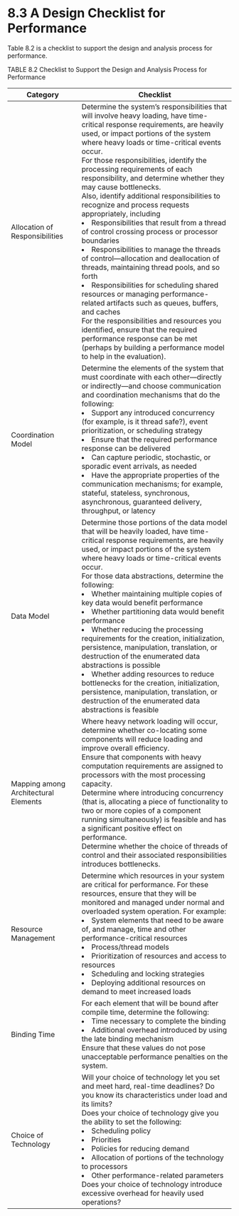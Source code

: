 8.3 A Design Checklist for Performance
===

Table 8.2 is a checklist to support the design and analysis process for performance.

TABLE 8.2 Checklist to Support the Design and Analysis Process for Performance

Category | Checklist
---|---
Allocation of Responsibilities | Determine the system’s responsibilities that will involve heavy loading, have time-critical response requirements, are heavily used, or impact portions of the system where heavy loads or time-critical events occur.  <br>For those responsibilities, identify the processing requirements of each responsibility, and determine whether they may cause bottlenecks. <br>Also, identify additional responsibilities to recognize and process requests appropriately, including <li> Responsibilities that result from a thread of control crossing process or processor boundaries <li> Responsibilities to manage the threads of control—allocation and deallocation of threads, maintaining thread pools, and so forth <li> Responsibilities for scheduling shared resources or managing performance-related artifacts such as queues, buffers, and caches <br>For the responsibilities and resources you identified, ensure that the required performance response can be met (perhaps by building a performance model to help in the evaluation). 
Coordination Model | Determine the elements of the system that must coordinate with each other—directly or indirectly—and choose communication and coordination mechanisms that do the following: <br> <li> Support any introduced concurrency (for example, is it thread safe?), event prioritization, or scheduling strategy <li> Ensure that the required performance response can be delivered <li> Can capture periodic, stochastic, or sporadic event arrivals, as needed <li> Have the appropriate properties of the communication mechanisms; for example, stateful, stateless, synchronous, asynchronous, guaranteed delivery, throughput, or latency 
Data Model | Determine those portions of the data model that will be heavily loaded, have time-critical response requirements, are heavily used, or impact portions of the system where heavy loads or time-critical events occur. <br>For those data abstractions, determine the following: <li> Whether maintaining multiple copies of key data would benefit performance <li> Whether partitioning data would benefit performance <li> Whether reducing the processing requirements for the creation, initialization, persistence, manipulation, translation, or destruction of the enumerated data abstractions is possible <li> Whether adding resources to reduce bottlenecks for the creation, initialization, persistence, manipulation, translation, or destruction of the enumerated data abstractions is feasible 
Mapping among Architectural Elements | Where heavy network loading will occur, determine whether co-locating some components will reduce loading and improve overall efficiency. <br>Ensure that components with heavy computation requirements are assigned to processors with the most processing capacity. <br>Determine where introducing concurrency (that is, allocating a piece of functionality to two or more copies of a component running simultaneously) is feasible and has a significant positive effect on performance. <br>Determine whether the choice of threads of control and their associated responsibilities introduces bottlenecks. 
Resource Management | Determine which resources in your system are critical for performance. For these resources, ensure that they will be monitored and managed under normal and overloaded system operation. For example: <br> <li> System elements that need to be aware of, and manage, time and other performance-critical resources <li> Process/thread models <li> Prioritization of resources and access to resources <li> Scheduling and locking strategies <li> Deploying additional resources on demand to meet increased loads
Binding Time | For each element that will be bound after compile time, determine the following: <br> <li> Time necessary to complete the binding <li> Additional overhead introduced by using the late binding mechanism <br>Ensure that these values do not pose unacceptable performance penalties on the system. 
Choice of Technology | Will your choice of technology let you set and meet hard, real-time deadlines? Do you know its characteristics under load and its limits? <br>Does your choice of technology give you the ability to set the following: <br> <li> Scheduling policy <li> Priorities <li> Policies for reducing demand <li> Allocation of portions of the technology to processors <li> Other performance-related parameters <br>Does your choice of technology introduce excessive overhead for heavily used operations?

